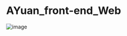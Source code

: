 # AYuan_front-end_Web

![image](http://github.com/AAYuan/AYuan_front-end_Web/ReadMeImg/search.png)






